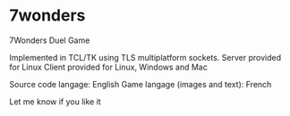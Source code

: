 # 7wonders
7Wonders Duel Game

Implemented in TCL/TK using TLS multiplatform sockets.
Server provided for Linux
Client provided for Linux, Windows and Mac

Source code langage: English
Game langage (images and text): French

Let me know if you like it
